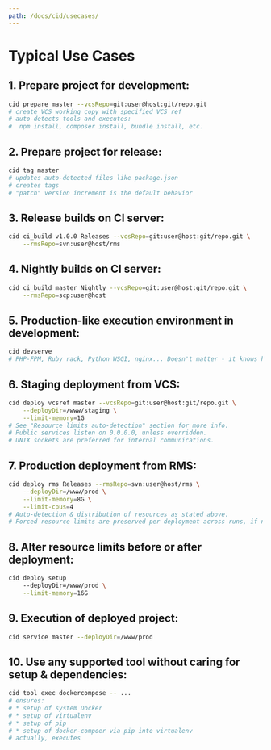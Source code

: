 ```yaml
---
path: /docs/cid/usecases/
---
```


# Typical Use Cases

## 1. Prepare project for development:

```bash
cid prepare master --vcsRepo=git:user@host:git/repo.git
# create VCS working copy with specified VCS ref
# auto-detects tools and executes:
#  npm install, composer install, bundle install, etc.
```
    
## 2. Prepare project for release:

```bash
cid tag master
# updates auto-detected files like package.json
# creates tags
# "patch" version increment is the default behavior
```

## 3. Release builds on CI server:

```bash
cid ci_build v1.0.0 Releases --vcsRepo=git:user@host:git/repo.git \
    --rmsRepo=svn:user@host/rms
```

## 4. Nightly builds on CI server:

```bash
cid ci_build master Nightly --vcsRepo=git:user@host:git/repo.git \
    --rmsRepo=scp:user@host
```

## 5. Production-like execution environment in development:

```bash
cid devserve
# PHP-FPM, Ruby rack, Python WSGI, nginx... Doesn't matter - it knows how!
```

## 6. Staging deployment from VCS:

```bash
cid deploy vcsref master --vcsRepo=git:user@host:git/repo.git \
    --deployDir=/www/staging \
    --limit-memory=1G
# See "Resource limits auto-detection" section for more info.
# Public services listen on 0.0.0.0, unless overridden.
# UNIX sockets are preferred for internal communications.
```

## 7. Production deployment from RMS:

```bash
cid deploy rms Releases --rmsRepo=svn:user@host/rms \
    --deployDir=/www/prod \
    --limit-memory=8G \
    --limit-cpus=4
# Auto-detection & distribution of resources as stated above.
# Forced resource limits are preserved per deployment across runs, if not overridden
```

## 8. Alter resource limits before or after deployment:

```bash
cid deploy setup
    --deployDir=/www/prod \
    --limit-memory=16G
```

## 9. Execution of deployed project:

```bash
cid service master --deployDir=/www/prod
```

## 10. Use any supported tool without caring for setup & dependencies:

```bash
cid tool exec dockercompose -- ...
# ensures:
# * setup of system Docker
# * setup of virtualenv
# * setup of pip
# * setup of docker-compoer via pip into virtualenv
# actually, executes
```
